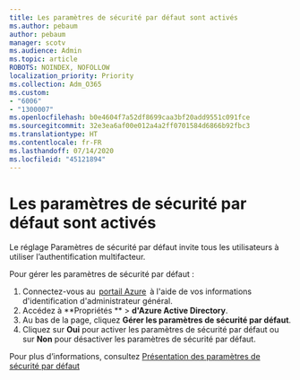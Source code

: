 ```yaml
---
title: Les paramètres de sécurité par défaut sont activés
ms.author: pebaum
author: pebaum
manager: scotv
ms.audience: Admin
ms.topic: article
ROBOTS: NOINDEX, NOFOLLOW
localization_priority: Priority
ms.collection: Adm_O365
ms.custom:
- "6006"
- "1300007"
ms.openlocfilehash: b0e4604f7a52df8699caa3bf20add9551c091fce
ms.sourcegitcommit: 32e3ea6af00e012a4a2ff0701584d6866b92fbc3
ms.translationtype: HT
ms.contentlocale: fr-FR
ms.lasthandoff: 07/14/2020
ms.locfileid: "45121894"
---
```

# <a name="security-defaults-is-enabled"></a>Les paramètres de sécurité par défaut sont activés

Le réglage Paramètres de sécurité par défaut invite tous les utilisateurs à utiliser l’authentification multifacteur.

Pour gérer les paramètres de sécurité par défaut :

1. Connectez-vous au  [portail Azure](https://ms.portal.azure.com/)  à l'aide de vos informations d'identification d'administrateur général.
2. Accédez à **Propriétés ** > **d'Azure Active Directory**.
3. Au bas de la page, cliquez **Gérer les paramètres de sécurité par défaut**.
4. Cliquez sur **Oui** pour activer les paramètres de sécurité par défaut ou sur **Non** pour désactiver les paramètres de sécurité par défaut.

Pour plus d’informations, consultez [Présentation des paramètres de sécurité par défaut](https://docs.microsoft.com/azure/active-directory/fundamentals/concept-fundamentals-security-defaults)